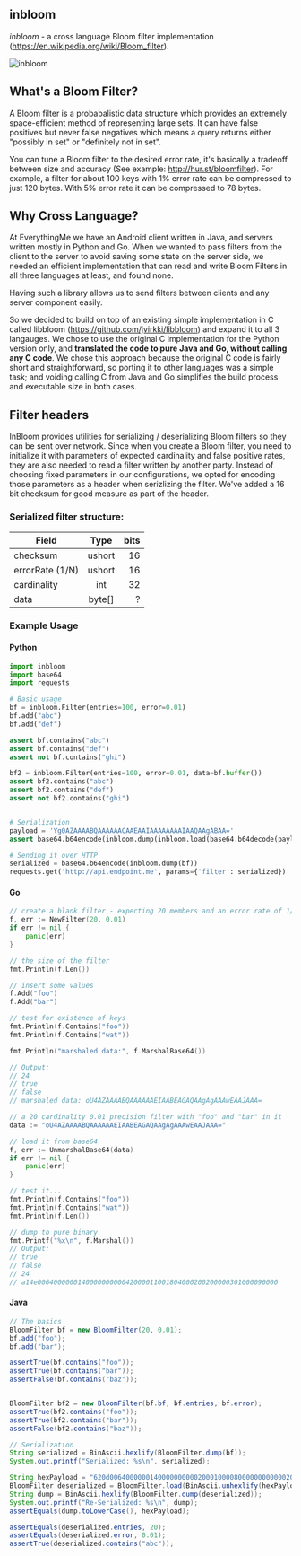 ## inbloom

_inbloom_ - a cross language Bloom filter implementation (https://en.wikipedia.org/wiki/Bloom_filter).

![inbloom](https://raw.githubusercontent.com/EverythingMe/inbloom/master/inbloom.png)

## What's a Bloom Filter?
A Bloom filter is a probabalistic data structure which provides an extremely space-efficient method of representing large sets.
It can have false positives but never false negatives which means a query returns either "possibly in set" or "definitely not in set".

You can tune a Bloom filter to the desired error rate, it's basically a tradeoff between size and accuracy (See example: http://hur.st/bloomfilter). For example, a filter for about 100 keys with 1% error rate can be compressed to just 120 bytes. With 5% error rate it can be compressed to 78 bytes.

## Why Cross Language?
At EverythingMe we have an Android client written in Java, and servers written mostly in Python and Go. When we wanted to pass filters from the client to the server to avoid saving some state on the server side, we needed an efficient implementation that can read and write Bloom Filters in all three languages at least, and found none.

Having such a library allows us to send filters between clients and any server component easily.

So we decided to build on top of an existing simple implementation in C called libbloom (https://github.com/jvirkki/libbloom) and expand it to all 3 langauges.
We chose to use the original C implementation for the Python version only, and **translated the code to pure Java and Go, without calling any C code**.
We chose this approach because the original C code is fairly short and straightforward, so porting it to other languages was a simple task;
and voiding calling C from Java and Go simplifies the build process and executable size in both cases.

## Filter headers

InBloom provides utilities for serializing / deserializing Bloom filters so they can be sent over network.
Since when you create a Bloom filter, you need to initialize it with parameters of expected cardinality and false positive rates,
they are also needed to read a filter written by another party. Instead of choosing fixed parameters in our configurations, we opted for encoding
those parameters as a header when serizlizing the filter. We've added a 16 bit checksum for good measure as part of the header.

### Serialized filter structure:

| Field        | Type            | bits |
| ------------- |:-------------:| -----:|
| checksum      | ushort | 16 |
| errorRate (1/N)| ushort | 16 |
| cardinality   | int     |   32 |
| data          | byte[]  | ? |


### Example Usage

#### Python
```python
import inbloom
import base64
import requests

# Basic usage
bf = inbloom.Filter(entries=100, error=0.01)
bf.add("abc")
bf.add("def")

assert bf.contains("abc")
assert bf.contains("def")
assert not bf.contains("ghi")

bf2 = inbloom.Filter(entries=100, error=0.01, data=bf.buffer())
assert bf2.contains("abc")
assert bf2.contains("def")
assert not bf2.contains("ghi")


# Serialization
payload = 'Yg0AZAAAABQAAAAAACAAEAAIAAAAAAAAIAAQAAgABAA='
assert base64.b64encode(inbloom.dump(inbloom.load(base64.b64decode(payload)))) == payload

# Sending it over HTTP
serialized = base64.b64encode(inbloom.dump(bf))
requests.get('http://api.endpoint.me', params={'filter': serialized})
```

#### Go
```go
// create a blank filter - expecting 20 members and an error rate of 1/100
f, err := NewFilter(20, 0.01)
if err != nil {
    panic(err)
}

// the size of the filter
fmt.Println(f.Len())

// insert some values
f.Add("foo")
f.Add("bar")

// test for existence of keys
fmt.Println(f.Contains("foo"))
fmt.Println(f.Contains("wat"))

fmt.Println("marshaled data:", f.MarshalBase64())

// Output:
// 24
// true
// false
// marshaled data: oU4AZAAAABQAAAAAAEIAABEAGAQAAgAgAAAwEAAJAAA=
```

```go
// a 20 cardinality 0.01 precision filter with "foo" and "bar" in it
data := "oU4AZAAAABQAAAAAAEIAABEAGAQAAgAgAAAwEAAJAAA="

// load it from base64
f, err := UnmarshalBase64(data)
if err != nil {
    panic(err)
}

// test it...
fmt.Println(f.Contains("foo"))
fmt.Println(f.Contains("wat"))
fmt.Println(f.Len())

// dump to pure binary
fmt.Printf("%x\n", f.Marshal())
// Output:
// true
// false
// 24
// a14e006400000014000000000042000011001804000200200000301000090000
```

#### Java
```java
// The basics
BloomFilter bf = new BloomFilter(20, 0.01);
bf.add("foo");
bf.add("bar");

assertTrue(bf.contains("foo"));
assertTrue(bf.contains("bar"));
assertFalse(bf.contains("baz"));


BloomFilter bf2 = new BloomFilter(bf.bf, bf.entries, bf.error);
assertTrue(bf2.contains("foo"));
assertTrue(bf2.contains("bar"));
assertFalse(bf2.contains("baz"));

// Serialization
String serialized = BinAscii.hexlify(BloomFilter.dump(bf));
System.out.printf("Serialized: %s\n", serialized);

String hexPayload = "620d006400000014000000000020001000080000000000002000100008000400";
BloomFilter deserialized = BloomFilter.load(BinAscii.unhexlify(hexPayload));
String dump = BinAscii.hexlify(BloomFilter.dump(deserialized));
System.out.printf("Re-Serialized: %s\n", dump);
assertEquals(dump.toLowerCase(), hexPayload);

assertEquals(deserialized.entries, 20);
assertEquals(deserialized.error, 0.01);
assertTrue(deserialized.contains("abc"));
```
